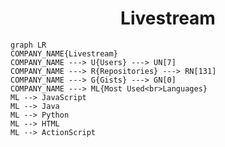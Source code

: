 <h1 align="center">Livestream</h1>

```mermaid
graph LR
COMPANY_NAME{Livestream}
COMPANY_NAME ---> U{Users} ---> UN[7]
COMPANY_NAME ---> R{Repositories} ---> RN[131]
COMPANY_NAME ---> G{Gists} ---> GN[0]
COMPANY_NAME ---> ML{Most Used<br>Languages}
ML --> JavaScript
ML --> Java
ML --> Python
ML --> HTML
ML --> ActionScript
```
